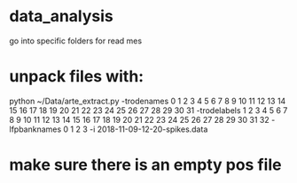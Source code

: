 # data_analysis
go into specific folders for read mes

# unpack files with:
python ~/Data/arte_extract.py -trodenames 0 1 2 3 4 5 6 7 8 9 10 11 12 13 14 15 16 17 18 19 20 21 22 23 24 25 26 27 28 29 30 31 -trodelabels 1 2 3 4 5 6 7 8 9 10 11 12 13 14 15 16 17 18 19 20 21 22 23 24 25 26 27 28 29 30 31 32 -lfpbanknames 0 1 2 3 -i 2018-11-09-12-20-spikes.data 
# make sure there is an empty pos file
